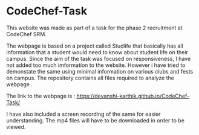 # CodeChef-Task

This website was made as part of a task for the phase 2 recruitment at CodeChef SRM.

The webpage is based on a project called Studlife that basically has all information that a student would need to know about student life on their campus. Since the aim of the task was focused on responsiveness, I have not added too much imformation to the website. However i have tried to demonstate the same using minimal information on various clubs and fests on campus.
The repository contains all files required to analyze the webpage .

The link to the webpage is : https://devanshi-karthik.github.io/CodeChef-Task/

I have also included a screen recording of the same for easier understanding. The mp4 files will have to be downloaded in order to be viewed.

